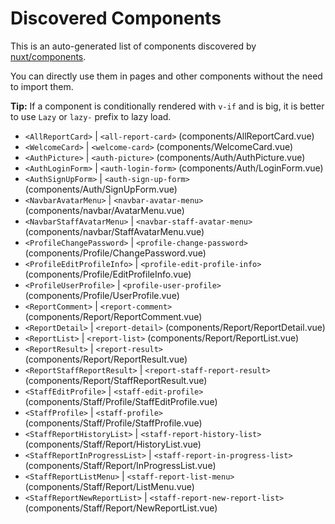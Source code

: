 # Discovered Components

This is an auto-generated list of components discovered by [nuxt/components](https://github.com/nuxt/components).

You can directly use them in pages and other components without the need to import them.

**Tip:** If a component is conditionally rendered with `v-if` and is big, it is better to use `Lazy` or `lazy-` prefix to lazy load.

- `<AllReportCard>` | `<all-report-card>` (components/AllReportCard.vue)
- `<WelcomeCard>` | `<welcome-card>` (components/WelcomeCard.vue)
- `<AuthPicture>` | `<auth-picture>` (components/Auth/AuthPicture.vue)
- `<AuthLoginForm>` | `<auth-login-form>` (components/Auth/LoginForm.vue)
- `<AuthSignUpForm>` | `<auth-sign-up-form>` (components/Auth/SignUpForm.vue)
- `<NavbarAvatarMenu>` | `<navbar-avatar-menu>` (components/navbar/AvatarMenu.vue)
- `<NavbarStaffAvatarMenu>` | `<navbar-staff-avatar-menu>` (components/navbar/StaffAvatarMenu.vue)
- `<ProfileChangePassword>` | `<profile-change-password>` (components/Profile/ChangePassword.vue)
- `<ProfileEditProfileInfo>` | `<profile-edit-profile-info>` (components/Profile/EditProfileInfo.vue)
- `<ProfileUserProfile>` | `<profile-user-profile>` (components/Profile/UserProfile.vue)
- `<ReportComment>` | `<report-comment>` (components/Report/ReportComment.vue)
- `<ReportDetail>` | `<report-detail>` (components/Report/ReportDetail.vue)
- `<ReportList>` | `<report-list>` (components/Report/ReportList.vue)
- `<ReportResult>` | `<report-result>` (components/Report/ReportResult.vue)
- `<ReportStaffReportResult>` | `<report-staff-report-result>` (components/Report/StaffReportResult.vue)
- `<StaffEditProfile>` | `<staff-edit-profile>` (components/Staff/Profile/StaffEditProfile.vue)
- `<StaffProfile>` | `<staff-profile>` (components/Staff/Profile/StaffProfile.vue)
- `<StaffReportHistoryList>` | `<staff-report-history-list>` (components/Staff/Report/HistoryList.vue)
- `<StaffReportInProgressList>` | `<staff-report-in-progress-list>` (components/Staff/Report/InProgressList.vue)
- `<StaffReportListMenu>` | `<staff-report-list-menu>` (components/Staff/Report/ListMenu.vue)
- `<StaffReportNewReportList>` | `<staff-report-new-report-list>` (components/Staff/Report/NewReportList.vue)
